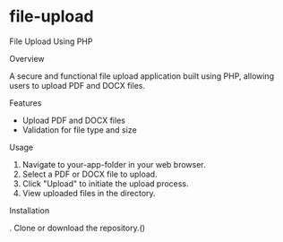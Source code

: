 # file-upload



File Upload Using PHP

Overview

A secure and functional file upload application built using PHP, allowing users to upload PDF and DOCX files.



Features

- Upload PDF and DOCX files
- Validation for file type and size


Usage

1. Navigate to your-app-folder in your web browser.
2. Select a PDF or DOCX file to upload.
3. Click "Upload" to initiate the upload process.
4. View uploaded files in the  directory.



Installation

. Clone or download the repository.()
